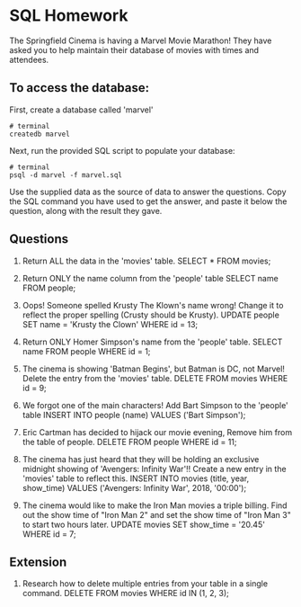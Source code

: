 # SQL Homework

The Springfield Cinema is having a Marvel Movie Marathon! They have asked you to help maintain their database of movies with times and attendees.

## To access the database:

First, create a database called 'marvel'

```
# terminal
createdb marvel
```

Next, run the provided SQL script to populate your database:

```
# terminal
psql -d marvel -f marvel.sql
```

Use the supplied data as the source of data to answer the questions. Copy the SQL command you have used to get the answer, and paste it below the question, along with the result they gave.

## Questions

1.  Return ALL the data in the 'movies' table.
SELECT * FROM movies;

2.  Return ONLY the name column from the 'people' table
SELECT name FROM people;

3.  Oops! Someone spelled Krusty The Klown's name wrong! Change it to reflect the proper spelling (Crusty should be Krusty).
UPDATE people SET name = 'Krusty the Clown' WHERE id = 13;

4.  Return ONLY Homer Simpson's name from the 'people' table.
SELECT name FROM people WHERE id = 1;

5.  The cinema is showing 'Batman Begins', but Batman is DC, not Marvel! Delete the entry from the 'movies' table.
DELETE FROM movies WHERE id = 9;

6.  We forgot one of the main characters! Add Bart Simpson to the 'people' table
INSERT INTO people (name) VALUES ('Bart Simpson');

7.  Eric Cartman has decided to hijack our movie evening, Remove him from the table of people.
DELETE FROM people WHERE id = 11;

8.  The cinema has just heard that they will be holding an exclusive midnight showing of 'Avengers: Infinity War'!! Create a new entry in the 'movies' table to reflect this.
INSERT INTO movies (title, year, show_time) VALUES ('Avengers: Infinity War', 2018, '00:00');

9.  The cinema would like to make the Iron Man movies a triple billing. Find out the show time of "Iron Man 2" and set the show time of "Iron Man 3" to start two hours later.
UPDATE movies SET show_time = '20.45' WHERE id = 7;

## Extension

1.  Research how to delete multiple entries from your table in a single command.
DELETE FROM movies WHERE id IN (1, 2, 3);
